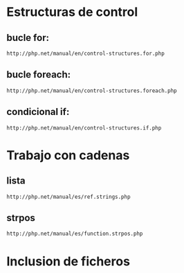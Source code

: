 
Estructuras de control
===

## bucle for:

    http://php.net/manual/en/control-structures.for.php

## bucle foreach:
    http://php.net/manual/en/control-structures.foreach.php

## condicional if:
    http://php.net/manual/en/control-structures.if.php

Trabajo con cadenas
===
## lista
    http://php.net/manual/es/ref.strings.php

## strpos
    http://php.net/manual/es/function.strpos.php


Inclusion de ficheros
===

# 
